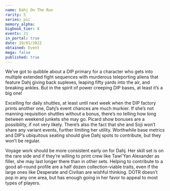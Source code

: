 ```yaml
---
name: Dahj On The Run
rarity: 5
series: pic
memory_alpha:
bigbook_tier: 8
events: 21
in_portal: true
date: 19/01/2022
obtained: Event
mega: false
published: true
---
```


We’ve got to quibble about a DIP primary for a character who gets into multiple extended fight sequences with murderous teleporting aliens that feature Dahj giving back suplexes, leaping fifty yards into the air, and breaking ankles. But in the spirit of power creeping DIP bases, at least it’s a big one!

Excelling for daily shuttles, at least until next week when the DIP factory prints another one, Dahj’s event chances are much murkier. If she’s not manning requisition shuttles without a bonus, there’s no telling how long between weekend junkets she may go. Picard show bonuses are a possibility, if not very likely. There’s also the fact that she and Soji won’t share any variant events, further limiting her utility. Worthwhile base metrics and DIP’s ubiquitous seating should give Dahj spots to contribute, but they won’t be regular.

Voyage work should be more consistent early on for Dahj. Her skill set is on the rare side and if they’re willing to print crew like Tawi'Yan Alexander as filler, she may last longer there than in other sets. Helping to contribute to a good all-round profile are a half dozen collection-viable traits, even if the large ones like Desperate and Civilian are wishful thinking. DOTR doesn’t pop in any one area, but has enough going in her favor to appeal to most types of players.
